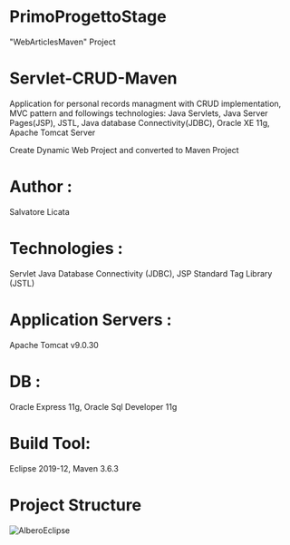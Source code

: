 # PrimoProgettoStage
 "WebArticlesMaven" Project

# Servlet-CRUD-Maven
Application for personal records managment with CRUD implementation, MVC pattern and followings technologies: Java Servlets, Java Server Pages(JSP), JSTL, Java database Connectivity(JDBC), Oracle XE 11g, Apache Tomcat Server

Create Dynamic Web Project and converted to Maven Project


# Author :
Salvatore Licata

# Technologies :
Servlet
Java Database Connectivity (JDBC),
JSP Standard Tag Library (JSTL)

# Application Servers :
Apache Tomcat v9.0.30

# DB :
Oracle Express 11g,
Oracle Sql Developer 11g

# Build Tool:
Eclipse 2019-12,
Maven 3.6.3

# Project Structure
![AlberoEclipse](https://user-images.githubusercontent.com/67149597/86476908-b8dc6280-bd47-11ea-8cdf-695393f1aa47.png)

